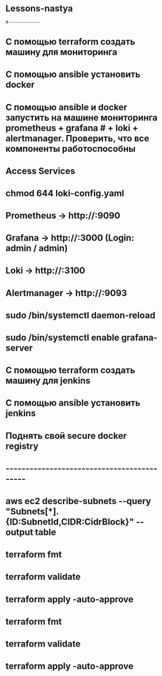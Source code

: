 # Lessons-nastya
#----------------
# С помощью terraform создать машину для мониторинга
# С помощью ansible установить docker
# С помощью ansible и docker запустить на машине мониторинга prometheus + grafana # + loki + alertmanager. Проверить, что все компоненты работоспособны
# 
# Access Services
# 
# chmod 644 loki-config.yaml
#
# Prometheus → http://<server-ip>:9090
# Grafana → http://<server-ip>:3000 (Login: admin / admin)
# Loki → http://<server-ip>:3100
# Alertmanager → http://<server-ip>:9093
#
# sudo /bin/systemctl daemon-reload
# sudo /bin/systemctl enable grafana-server

#
# С помощью terraform создать машину для jenkins
# С помощью ansible установить jenkins
# Поднять свой secure docker registry
#
# -------------------------------------------
# aws ec2 describe-subnets --query "Subnets[*].{ID:SubnetId,CIDR:CidrBlock}" --output table
#
# terraform fmt
# terraform validate
# terraform apply -auto-approve
#
# terraform fmt
# terraform validate
# terraform apply -auto-approve
